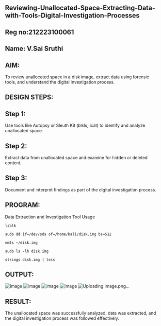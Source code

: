 ## Reviewing-Unallocated-Space-Extracting-Data-with-Tools-Digital-Investigation-Processes
## Reg no:212223100061
## Name: V.Sai Sruthi
## AIM:
To review unallocated space in a disk image, extract data using forensic tools, and understand the digital investigation process.

## DESIGN STEPS:
## Step 1:
Use tools like Autopsy or Sleuth Kit (blkls, icat) to identify and analyze unallocated space.

## Step 2:
Extract data from unallocated space and examine for hidden or deleted content.

## Step 3:
Document and interpret findings as part of the digital investigation process.

## PROGRAM:
Data Extraction and Investigation Tool Usage
```
lsblk
```
```
sudo dd if=/dev/sda of=/home/kali/disk.img bs=512
```
```
mmls ~/disk.img
```
```
sudo ls -lh disk.img
```
```
strings disk.img | less
```
## OUTPUT:
![image](https://github.com/user-attachments/assets/75d39dc8-5472-461d-aa82-3e1104a9e0a2)
![image](https://github.com/user-attachments/assets/a44fc512-97c6-4f3c-b6e2-3134b88df097)
![image](https://github.com/user-attachments/assets/50064674-2dd3-4d7b-8632-3d8dc252f907)
![image](https://github.com/user-attachments/assets/9f27f049-bc0a-45ce-819c-7a07b7dc3fcf)
![Uploading image.png…]()

## RESULT:
The unallocated space was successfully analyzed, data was extracted, and the digital investigation process was followed effectively.
